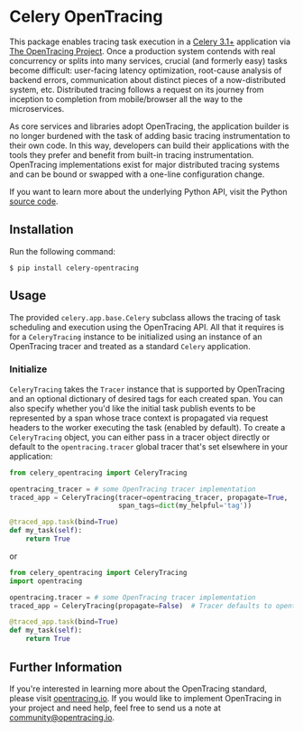# Celery OpenTracing

This package enables tracing task execution in a [Celery 3.1+](http://www.celeryproject.org/) application via [The OpenTracing Project](http://opentracing.io). Once a production system contends with real concurrency or splits into many services, crucial (and formerly easy) tasks become difficult: user-facing latency optimization, root-cause analysis of backend errors, communication about distinct pieces of a now-distributed system, etc. Distributed tracing follows a request on its journey from inception to completion from mobile/browser all the way to the microservices.

As core services and libraries adopt OpenTracing, the application builder is no longer burdened with the task of adding basic tracing instrumentation to their own code. In this way, developers can build their applications with the tools they prefer and benefit from built-in tracing instrumentation. OpenTracing implementations exist for major distributed tracing systems and can be bound or swapped with a one-line configuration change.

If you want to learn more about the underlying Python API, visit the Python [source code](https://github.com/signalfx/python-celery/).

## Installation

Run the following command:

```
$ pip install celery-opentracing
```

## Usage

The provided `celery.app.base.Celery` subclass allows the tracing of task scheduling and execution using the OpenTracing API. All that it requires is for a `CeleryTracing` instance to be initialized using an instance of an OpenTracing tracer and treated as a standard `Celery` application.

### Initialize

`CeleryTracing` takes the `Tracer` instance that is supported by OpenTracing and an optional dictionary of desired tags for each created span. You can also specify whether you'd like the initial task publish events to be represented by a span whose trace context is propagated via request headers to the worker executing the task (enabled by default).  To create a `CeleryTracing` object, you can either pass in a tracer object directly or default to the `opentracing.tracer` global tracer that's set elsewhere in your application:

```python
from celery_opentracing import CeleryTracing

opentracing_tracer = # some OpenTracing tracer implementation
traced_app = CeleryTracing(tracer=opentracing_tracer, propagate=True,  # propagation allows distributed over broker
                           span_tags=dict(my_helpful='tag'))           # two distributed workers.

@traced_app.task(bind=True)
def my_task(self):
    return True
```

or

```python
from celery_opentracing import CeleryTracing
import opentracing

opentracing.tracer = # some OpenTracing tracer implementation
traced_app = CeleryTracing(propagate=False)  # Tracer defaults to opentracing.tracer.  No publish span creation or propagation to worker execution context will configured as well.

@traced_app.task(bind=True)
def my_task(self):
    return True
```

## Further Information

If you're interested in learning more about the OpenTracing standard, please visit [opentracing.io](http://opentracing.io/).  If you would like to implement OpenTracing in your project and need help, feel free to send us a note at [community@opentracing.io](community@opentracing.io).
